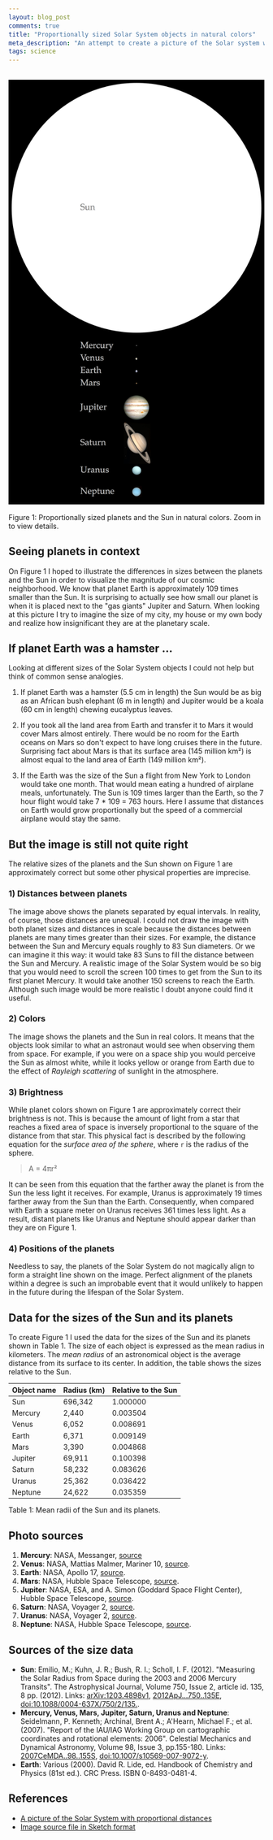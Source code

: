 ```yaml
---
layout: blog_post
comments: true
title: "Proportionally sized Solar System objects in natural colors"
meta_description: "An attempt to create a picture of the Solar system with true relative sizes of the Sun and its planets."
tags: science
---
```


<div class='isFullScreenWide isTextCentered hasBackgroundColorShade10'>
  <br>
  <img src='/image/blog/2015-12-26-sun-and-planets-in-scale/0020_solar_system_object_sizes_in_scale.png' alt='The Sun and planets in natural colors with correct relative sizes' class='isMax800PxWide'>
  <br>
</div>

<p class='isTextCentered'>Figure 1: Proportionally sized planets and the Sun in natural colors. Zoom in to view details.</p>

## Seeing planets in context

On Figure 1 I hoped to illustrate the differences in sizes between the planets and the Sun in order to visualize the magnitude of our cosmic neighborhood. We know that planet Earth is approximately 109 times smaller than the Sun. It is surprising to actually see how small our planet is when it is placed next to the "gas giants" Jupiter and Saturn. When looking at this picture I try to imagine the size of my city, my house or my own body and realize how insignificant they are at the planetary scale.

## If planet Earth was a hamster ...

Looking at different sizes of the Solar System objects I could not help but think of common sense analogies.

1. If planet Earth was a hamster (5.5 cm in length) the Sun would be as big as an African bush elephant (6 m in length) and Jupiter would be a koala (60 cm in length) chewing eucalyptus leaves.

1. If you took all the land area from Earth and transfer it to Mars it would cover Mars almost entirely. There  would be no room for the Earth oceans on Mars so don't expect to have long cruises there in the future. Surprising fact about Mars is that its surface area (145 million km²) is almost equal to the land area of Earth (149 million km²).

1. If the Earth was the size of the Sun a flight from New York to London would take one month. That would mean eating a hundred of airplane meals, unfortunately. The Sun is 109 times larger than the Earth, so the 7 hour flight would take 7 * 109 = 763 hours. Here I assume that distances on Earth would grow proportionally but the speed of a commercial airplane would stay the same.


## But the image is still not quite right

The relative sizes of the planets and the Sun shown on Figure 1 are approximately correct but some other physical properties are imprecise.

### 1) Distances between planets

The image above shows the planets separated by equal intervals. In reality, of course, those distances are unequal. I could not draw the image with both planet sizes and distances in scale because the distances between planets are many times greater than their sizes. For example, the distance between the Sun and Mercury equals roughly to 83 Sun diameters. Or we can imagine it this way: it would take 83 Suns to fill the distance between the Sun and Mercury. A realistic image of the Solar System would be so big that you would need to scroll the screen 100 times to get from the Sun to its first planet Mercury. It would take another 150 screens to reach the Earth. Although such image would be more realistic I doubt anyone could find it useful.

### 2) Colors

The image shows the planets and the Sun in real colors. It means that the objects look similar to what an astronaut would see when observing them from space. For example, if you were on a space ship you would perceive the Sun as almost white, while it looks yellow or orange from Earth due to the effect of *Rayleigh scattering* of sunlight in the atmosphere.

### 3) Brightness

While planet colors shown on Figure 1 are approximately correct their brightness is not. This is because the amount of light from a star that reaches a fixed area of space is inversely proportional to the square of the distance from that star. This physical fact is described by the following equation for the *surface area of the sphere*, where `r` is the radius of the sphere.

> A = 4πr²

It can be seen from this equation that the farther away the planet is from the Sun the less light it receives. For example, Uranus is approximately 19 times farther away from the Sun than the Earth. Consequently, when compared with Earth a square meter on Uranus receives 361 times less light. As a result, distant planets like Uranus and Neptune should appear darker than they are on Figure 1.

### 4) Positions of the planets

Needless to say, the planets of the Solar System do not magically align to form a straight line shown on the image. Perfect alignment of the planets within a degree is such an improbable event that it would unlikely to happen in the future during the lifespan of the Solar System.


## Data for the sizes of the Sun and its planets

To create Figure 1 I used the data for the sizes of the Sun and its planets shown in Table 1. The size of each object is expressed as the mean radius in kilometers. The *mean radius* of an astronomical object is the average distance from its surface to its center. In addition, the table shows the sizes relative to the Sun.

<table class='table isBlockCentered'>
  <thead>
    <tr>
      <th>Object name</th>
      <th>Radius (km)</th>
      <th>Relative to the Sun</th>
    </tr>
  </thead>
  <tbody>
    <tr>
      <td>Sun</td>
      <td class='isTextRightAligned'>696,342</td>
      <td class='isTextRightAligned'>1.000000</td>
    </tr>
    <tr>
      <td>Mercury</td>
      <td class='isTextRightAligned'>2,440</td>
      <td class='isTextRightAligned'>0.003504</td>
    </tr>
    <tr>
      <td>Venus</td>
      <td class='isTextRightAligned'>6,052</td>
      <td class='isTextRightAligned'>0.008691</td>
    </tr>
    <tr>
      <td>Earth</td>
      <td class='isTextRightAligned'>6,371</td>
      <td class='isTextRightAligned'>0.009149</td>
    </tr>
    <tr>
      <td>Mars</td>
      <td class='isTextRightAligned'>3,390</td>
      <td class='isTextRightAligned'>0.004868</td>
    </tr>
    <tr>
      <td>Jupiter</td>
      <td class='isTextRightAligned'>69,911</td>
      <td class='isTextRightAligned'>0.100398</td>
    </tr>
    <tr>
      <td>Saturn</td>
      <td class='isTextRightAligned'>58,232</td>
      <td class='isTextRightAligned'>0.083626</td>
    </tr>
    <tr>
      <td>Uranus</td>
      <td class='isTextRightAligned'>25,362</td>
      <td class='isTextRightAligned'>0.036422</td>
    </tr>
    <tr>
      <td>Neptune</td>
      <td class='isTextRightAligned'>24,622</td>
      <td class='isTextRightAligned'>0.035359</td>
    </tr>
  </tbody>
</table>

<p class='isTextCentered'>Table 1: Mean radii of the Sun and its planets.</p>


## Photo sources

1. **Mercury**: NASA, Messanger, [source](http://www.nasa.gov/mission_pages/messenger/multimedia/messenger_orbit_image20111129_1.html)
1. **Venus**: NASA, Mattias Malmer, Mariner 10, [source](https://commons.wikimedia.org/wiki/File:Venus_in_Real_Color_(Mosaic).jpg).
1. **Earth**: NASA, Apollo 17, [source](https://commons.wikimedia.org/wiki/File:Apollo17WorldReversed.jpg).
1. **Mars**: NASA, Hubble Space Telescope, [source](http://grin.hq.nasa.gov/ABSTRACTS/GPN-2000-000923.html).
1. **Jupiter**: NASA, ESA, and A. Simon (Goddard Space Flight Center), Hubble Space Telescope, [source](http://www.spacetelescope.org/images/heic1410a/).
1. **Saturn**: NASA, Voyager 2, [source](http://www.ciclops.org/view/3163/Saturn-taken-from-Voyager-2?js=1).
1. **Uranus**: NASA, Voyager 2, [source](http://photojournal.jpl.nasa.gov/catalog/PIA18182).
1. **Neptune**: NASA, Hubble Space Telescope, [source](http://www.nasa.gov/multimedia/imagegallery/image_feature_399.html).


## Sources of the size data

* **Sun**: Emilio, M.; Kuhn, J. R.; Bush, R. I.; Scholl, I. F. (2012). "Measuring the Solar Radius from Space during the 2003 and 2006 Mercury Transits". The Astrophysical Journal, Volume 750, Issue 2, article id. 135, 8 pp. (2012). Links: [arXiv:1203.4898v1](http://arxiv.org/abs/1203.4898), [2012ApJ...750..135E](http://adsabs.harvard.edu/abs/2012ApJ...750..135E), [doi:10.1088/0004-637X/750/2/135.](http://dx.doi.org/10.1088/0004-637X/750/2/135).
* **Mercury, Venus, Mars, Jupiter, Saturn, Uranus and Neptune**: Seidelmann, P. Kenneth; Archinal, Brent A.; A'Hearn, Michael F.; et al. (2007). "Report of the IAU/IAG Working Group on cartographic coordinates and rotational elements: 2006". Celestial Mechanics and Dynamical Astronomy, Volume 98, Issue 3, pp.155-180. Links: [2007CeMDA..98..155S](http://adsabs.harvard.edu/abs/2007CeMDA..98..155S), [doi:10.1007/s10569-007-9072-y](http://link.springer.com/article/10.1007%2Fs10569-007-9072-y).
* **Earth**: Various (2000). David R. Lide, ed. Handbook of Chemistry and Physics (81st ed.). CRC Press. ISBN 0-8493-0481-4.

## References

* [A picture of the Solar System with proportional distances](/blog/solar-system-with-proportional-distances/)
* [Image source file in Sketch format](/files/2015/12/solar_system_object_sizes_in_scale.sketch)

